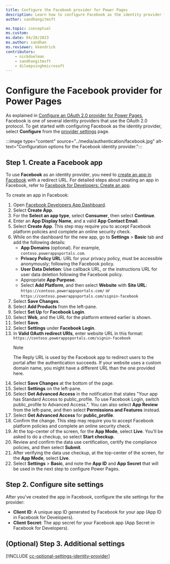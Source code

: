 ```yaml
---
title: Configure the Facebook provider for Power Pages
description: Learn how to configure Facebook as the identity provider for Power Pages.
author: sandhangitmsft

ms.topic: conceptual
ms.custom: 
ms.date: 04/28/2023
ms.author: sandhan
ms.reviewer: kkendrick
contributors:
    - nickdoelman
    - sandhangitmsft
    - dileepsinghmicrosoft
---
```


# Configure the Facebook provider for Power Pages

As explained in [Configure an OAuth 2.0 provider for Power Pages](oauth2-provider.md), Facebook is one of several identity providers that use the OAuth 2.0 protocol. To get started with configuring Facebook as the identity provider, select **Configure** from the [provider settings](configure-site.md#set-up-specific-identity-providers) page.

:::image type="content" source="../media/authentication/facebook.jpg" alt-text="Configuration options for the Facebook identity provider.":::

## Step 1. Create a Facebook app

To use **Facebook** as an identity provider, you need to [create an app in Facebook](https://developers.facebook.com) with a redirect URL. For detailed steps about creating an app in Facebook, refer to [Facebook for Developers: Create an app](https://developers.facebook.com/docs/development/create-an-app).

To create an app in Facebook:

1. Open [Facebook Developers App Dashboard](https://developers.facebook.com/apps).
1. Select **Create App**.
1. For the **Select an app type**, select **Consumer**, then select **Continue**.
1. Enter an **App Display Name**, and a valid **App Contact Email**.
1. Select **Create App**. This step may require you to accept Facebook platform policies and complete an online security check.
1. While on the dashboard for the new app, go to **Settings** &gt; **Basic** tab and add the following details:
    - **App Domains** (optional). For example, `contoso.powerappsportals.com`.
    - **Privacy Policy URL**: URL for your privacy policy, must be accessible anonymously; following the Facebook policy.
    - **User Data Deletion**: Use callback URL, or the instructions URL for user data deletion following the Facebook policy.
    - Appropriate **App Purpose**.
    - Select **Add Platform**, and then select **Website** with **Site URL**: `https://contoso.powerappsportals.com/` or `https://contoso.powerappsportals.com/signin-facebook`
1. Select **Save Changes**.
1. Select **Add Products** from the left-pane.
1. Select **Set Up** for **Facebook Login**.
1. Select **Web**, and the URL for the platform entered earlier is shown.
1. Select **Save**.
1. Select **Settings** under **Facebook Login**.
1. In **Valid OAuth redirect URIs**, enter website URL in this format: `https://contoso.powerappsportals.com/signin-facebook`
    > [!NOTE]
    > The Reply URL is used by the Facebook app to redirect users to the portal after the authentication succeeds. If your website uses a custom domain name, you might have a different URL than the one provided here.​
1. Select **Save Changes** at the bottom of the page.
1. Select **Settings** on the left-pane.
1. Select **Get Advanced Access** in the notification that states "Your app has Standard Access to public_profile. To use Facebook Login, switch public_profile to Advanced Access.". You can also select **App Review** from the left-pane, and then select **Permissions and Features** instead.
1. Select **Get Advanced Access** for **public_profile**.
1. Confirm the change. This step may require you to accept Facebook platform policies and complete an online security check.
1. At the top-center of the screen, for the **App Mode**, select **Live**. You'll be asked to do a checkup, so select **Start checkup**.
1. Review and confirm the data use certification, certify the compliance policies, and then select **Submit**.
1. After verifying the data use checkup, at the top-center of the screen, for the **App Mode**, select **Live**.
1. Select **Settings** > **Basic**, and note the **App ID** and **App Secret** that will be used in the next step to configure Power Pages.

## Step 2. Configure site settings

After you've created the app in Facebook, configure the site settings for the provider:

- **Client ID**: A unique app ID generated by Facebook for your app (App ID in Facebook for Developers).
- **Client Secret**:  The app secret for your Facebook app (App Secret in Facebook for Developers).​

## (Optional) Step 3. Additional settings

[!INCLUDE [cc-optional-settings-identity-provider](../../includes/cc-optional-settings-identity-provider.md)]
